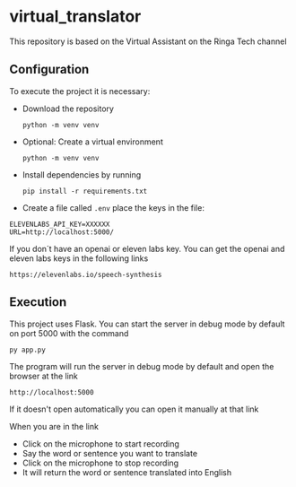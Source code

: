 # virtual_translator

This repository is based on the Virtual Assistant on the Ringa Tech channel

## Configuration

To execute the project it is necessary:

- Download the repository

	```python -m venv venv```

- Optional: Create a virtual environment

	```python -m venv venv```

- Install dependencies by running

	```pip install -r requirements.txt```

- Create a file called ```.env``` place the keys in the file:

```OPENAI_API_KEY=XXXXXX
ELEVENLABS_API_KEY=XXXXXX
URL=http://localhost:5000/
```

If you don´t have an openai or eleven labs key. You can get the openai and eleven labs keys in the following links

```https://openai.com/
https://elevenlabs.io/speech-synthesis
```
		
## Execution

This project uses Flask. You can start the server in debug mode by default on port 5000 with the command

```py app.py```

The program will run the server in debug mode by default and open the browser at the link 

```http://localhost:5000```
	
If it doesn't open automatically you can open it manually at that link

When you are in the link

- Click on the microphone to start recording
- Say the word or sentence you want to translate
- Click on the microphone to stop recording
- It will return the word or sentence translated into English
